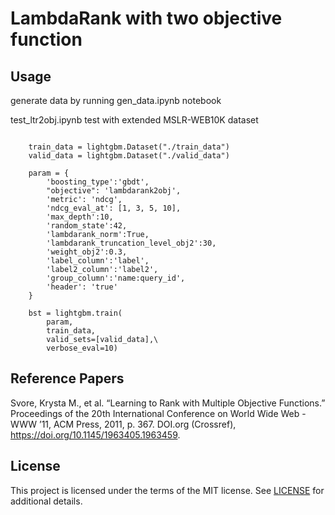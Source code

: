 
LambdaRank with two objective function
=======================================


Usage
----------------
generate data by running gen_data.ipynb notebook

test_ltr2obj.ipynb test with extended MSLR-WEB10K dataset

```

    train_data = lightgbm.Dataset("./train_data")
    valid_data = lightgbm.Dataset("./valid_data")

    param = {
        'boosting_type':'gbdt',
        "objective": 'lambdarank2obj',
        'metric': 'ndcg',
        'ndcg_eval_at': [1, 3, 5, 10],
        'max_depth':10,
        'random_state':42,
        'lambdarank_norm':True,
        'lambdarank_truncation_level_obj2':30,
        'weight_obj2':0.3,
        'label_column':'label',
        'label2_column':'label2',
        'group_column':'name:query_id',
        'header': 'true'
    }
    
    bst = lightgbm.train(
        param, 
        train_data, 
        valid_sets=[valid_data],\
        verbose_eval=10)
```


Reference Papers
----------------

Svore, Krysta M., et al. “Learning to Rank with Multiple Objective Functions.” Proceedings of the 20th International Conference on World Wide Web - WWW ’11, ACM Press, 2011, p. 367. DOI.org (Crossref), https://doi.org/10.1145/1963405.1963459.



License
-------

This project is licensed under the terms of the MIT license. See [LICENSE](https://github.com/microsoft/LightGBM/blob/master/LICENSE) for additional details.
